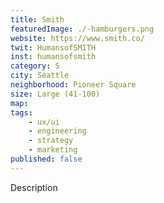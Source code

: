 ```yaml
---
title: Smith
featuredImage: ./-hamburgers.png
website: https://www.smith.co/
twit: HumansofSMITH
inst: humansofsmith
category: S
city: Seattle
neighborhood: Pioneer Square
size: Large (41-100)
map: 
tags:
    - ux/ui
    - engineering
    - strategy
    - marketing
published: false
---
```


Description
